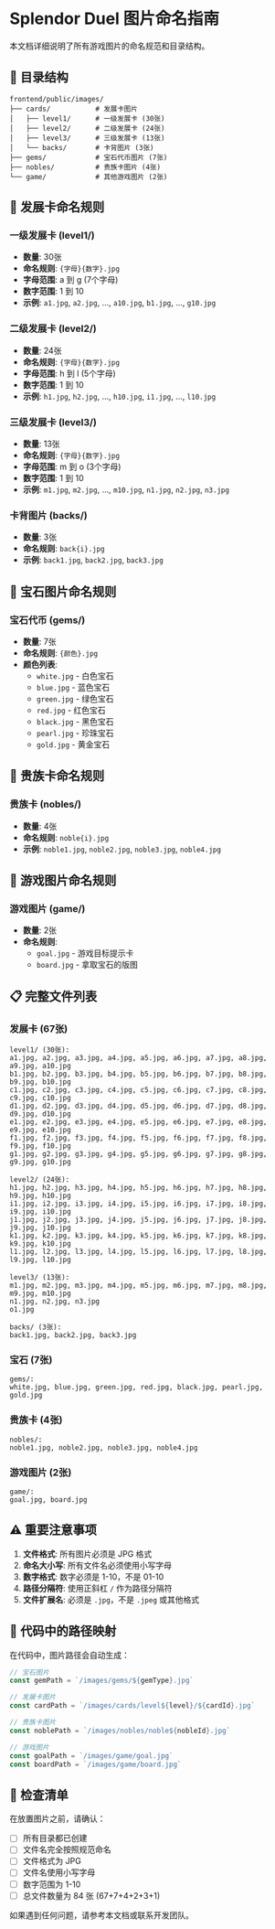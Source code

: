 # Splendor Duel 图片命名指南

本文档详细说明了所有游戏图片的命名规范和目录结构。

## 📁 目录结构

```
frontend/public/images/
├── cards/           # 发展卡图片
│   ├── level1/      # 一级发展卡 (30张)
│   ├── level2/      # 二级发展卡 (24张)
│   ├── level3/      # 三级发展卡 (13张)
│   └── backs/       # 卡背图片 (3张)
├── gems/            # 宝石代币图片 (7张)
├── nobles/          # 贵族卡图片 (4张)
└── game/            # 其他游戏图片 (2张)
```

## 🎴 发展卡命名规则

### 一级发展卡 (level1/)
- **数量**: 30张
- **命名规则**: `{字母}{数字}.jpg`
- **字母范围**: a 到 g (7个字母)
- **数字范围**: 1 到 10
- **示例**: `a1.jpg`, `a2.jpg`, ..., `a10.jpg`, `b1.jpg`, ..., `g10.jpg`

### 二级发展卡 (level2/)
- **数量**: 24张
- **命名规则**: `{字母}{数字}.jpg`
- **字母范围**: h 到 l (5个字母)
- **数字范围**: 1 到 10
- **示例**: `h1.jpg`, `h2.jpg`, ..., `h10.jpg`, `i1.jpg`, ..., `l10.jpg`

### 三级发展卡 (level3/)
- **数量**: 13张
- **命名规则**: `{字母}{数字}.jpg`
- **字母范围**: m 到 o (3个字母)
- **数字范围**: 1 到 10
- **示例**: `m1.jpg`, `m2.jpg`, ..., `m10.jpg`, `n1.jpg`, `n2.jpg`, `n3.jpg`

### 卡背图片 (backs/)
- **数量**: 3张
- **命名规则**: `back{i}.jpg`
- **示例**: `back1.jpg`, `back2.jpg`, `back3.jpg`

## 💎 宝石图片命名规则

### 宝石代币 (gems/)
- **数量**: 7张
- **命名规则**: `{颜色}.jpg`
- **颜色列表**:
  - `white.jpg` - 白色宝石
  - `blue.jpg` - 蓝色宝石
  - `green.jpg` - 绿色宝石
  - `red.jpg` - 红色宝石
  - `black.jpg` - 黑色宝石
  - `pearl.jpg` - 珍珠宝石
  - `gold.jpg` - 黄金宝石

## 👑 贵族卡命名规则

### 贵族卡 (nobles/)
- **数量**: 4张
- **命名规则**: `noble{i}.jpg`
- **示例**: `noble1.jpg`, `noble2.jpg`, `noble3.jpg`, `noble4.jpg`

## 🎯 游戏图片命名规则

### 游戏图片 (game/)
- **数量**: 2张
- **命名规则**:
  - `goal.jpg` - 游戏目标提示卡
  - `board.jpg` - 拿取宝石的版图

## 📋 完整文件列表

### 发展卡 (67张)
```
level1/ (30张):
a1.jpg, a2.jpg, a3.jpg, a4.jpg, a5.jpg, a6.jpg, a7.jpg, a8.jpg, a9.jpg, a10.jpg
b1.jpg, b2.jpg, b3.jpg, b4.jpg, b5.jpg, b6.jpg, b7.jpg, b8.jpg, b9.jpg, b10.jpg
c1.jpg, c2.jpg, c3.jpg, c4.jpg, c5.jpg, c6.jpg, c7.jpg, c8.jpg, c9.jpg, c10.jpg
d1.jpg, d2.jpg, d3.jpg, d4.jpg, d5.jpg, d6.jpg, d7.jpg, d8.jpg, d9.jpg, d10.jpg
e1.jpg, e2.jpg, e3.jpg, e4.jpg, e5.jpg, e6.jpg, e7.jpg, e8.jpg, e9.jpg, e10.jpg
f1.jpg, f2.jpg, f3.jpg, f4.jpg, f5.jpg, f6.jpg, f7.jpg, f8.jpg, f9.jpg, f10.jpg
g1.jpg, g2.jpg, g3.jpg, g4.jpg, g5.jpg, g6.jpg, g7.jpg, g8.jpg, g9.jpg, g10.jpg

level2/ (24张):
h1.jpg, h2.jpg, h3.jpg, h4.jpg, h5.jpg, h6.jpg, h7.jpg, h8.jpg, h9.jpg, h10.jpg
i1.jpg, i2.jpg, i3.jpg, i4.jpg, i5.jpg, i6.jpg, i7.jpg, i8.jpg, i9.jpg, i10.jpg
j1.jpg, j2.jpg, j3.jpg, j4.jpg, j5.jpg, j6.jpg, j7.jpg, j8.jpg, j9.jpg, j10.jpg
k1.jpg, k2.jpg, k3.jpg, k4.jpg, k5.jpg, k6.jpg, k7.jpg, k8.jpg, k9.jpg, k10.jpg
l1.jpg, l2.jpg, l3.jpg, l4.jpg, l5.jpg, l6.jpg, l7.jpg, l8.jpg, l9.jpg, l10.jpg

level3/ (13张):
m1.jpg, m2.jpg, m3.jpg, m4.jpg, m5.jpg, m6.jpg, m7.jpg, m8.jpg, m9.jpg, m10.jpg
n1.jpg, n2.jpg, n3.jpg
o1.jpg

backs/ (3张):
back1.jpg, back2.jpg, back3.jpg
```

### 宝石 (7张)
```
gems/:
white.jpg, blue.jpg, green.jpg, red.jpg, black.jpg, pearl.jpg, gold.jpg
```

### 贵族卡 (4张)
```
nobles/:
noble1.jpg, noble2.jpg, noble3.jpg, noble4.jpg
```

### 游戏图片 (2张)
```
game/:
goal.jpg, board.jpg
```

## ⚠️ 重要注意事项

1. **文件格式**: 所有图片必须是 JPG 格式
2. **命名大小写**: 所有文件名必须使用小写字母
3. **数字格式**: 数字必须是 1-10，不是 01-10
4. **路径分隔符**: 使用正斜杠 `/` 作为路径分隔符
5. **文件扩展名**: 必须是 `.jpg`，不是 `.jpeg` 或其他格式

## 🔧 代码中的路径映射

在代码中，图片路径会自动生成：

```javascript
// 宝石图片
const gemPath = `/images/gems/${gemType}.jpg`

// 发展卡图片
const cardPath = `/images/cards/level${level}/${cardId}.jpg`

// 贵族卡图片
const noblePath = `/images/nobles/noble${nobleId}.jpg`

// 游戏图片
const goalPath = `/images/game/goal.jpg`
const boardPath = `/images/game/board.jpg`
```

## 📝 检查清单

在放置图片之前，请确认：

- [ ] 所有目录都已创建
- [ ] 文件名完全按照规范命名
- [ ] 文件格式为 JPG
- [ ] 文件名使用小写字母
- [ ] 数字范围为 1-10
- [ ] 总文件数量为 84 张 (67+7+4+2+3+1)

如果遇到任何问题，请参考本文档或联系开发团队。
